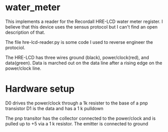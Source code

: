 # water_meter

This implements a reader for the Recordall HRE-LCD water meter register. I
believe that this device uses the sensus protocol but I can't find an open
description of that.

The file hre-lcd-reader.py is some code I used to reverse engineer the protociol.

The HRE-LCD has three wires ground (black), power/clock(red), and data(green).
Data is marched out on the data line after a rising edge on the power/clock line.

# Hardware setup

D0 drives the power/clock through a 1k resister to the base of a pnp transistor
D1 is the data and has a 1 k pulldown

The pnp transitor has the collector connected to the power/clock and is pulled up
to +5 via a 1 k resistor.
The emitter is connected to ground
